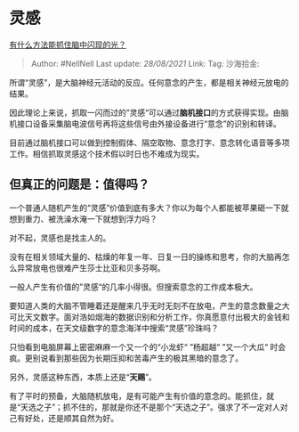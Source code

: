 # 灵感

[有什么方法能抓住脑中闪现的光？](https://www.zhihu.com/question/404227657/answer/1359822328)

> Author: #NellNell
> Last update: *28/08/2021*
> Link:
> Tag:
> 沙海拾金:

所谓“灵感”，是大脑神经元活动的反应。任何意念的产生，都是相关神经元放电的结果。

因此理论上来说，抓取一闪而过的”灵感“可以通过**脑机接口**的方式获得实现。由脑机接口设备采集脑电波信号再将这些信号由外接设备进行“意念”的识别和转译。

目前通过脑机接口可以做到控制假体、隔空取物、意念打字、意念转化语音等多项工作。相信抓取灵感这个技术假以时日也不难成为现实。

## 但真正的问题是：**值得吗**？

一个普通人随机产生的“灵感”价值到底有多大？你以为每个人都能被苹果砸一下就想到重力、被洗澡水淹一下就想到浮力吗？

对不起，灵感也是找主人的。

没有在相关领域大量的、枯燥的年复一年、日复一日的操练和思考，你的大脑再怎么异常放电也很难产生莎士比亚和贝多芬啊。

一般人产生有价值的”灵感“的几率小得很。但搜索意念的工作成本极大。

要知道人类的大脑不管睡着还是醒来几乎无时无刻不在放电，产生的意念数量之大可比天文数字。面对浩如烟海的数据识别和分析工作，你真愿意付出极大的金钱和时间的成本，在天文级数字的意念海洋中搜索“灵感”珍珠吗？

只怕看到电脑屏幕上密密麻麻一个又一个的“小龙虾“ ”杨超越“ ”又一个大瓜“ 时会疯。更别说看到那些因为长期压抑和苦毒产生的极其黑暗的意念了。

另外，灵感这种东西，本质上还是“**天赐**”。

有了平时的预备，大脑随机放电，是有可能产生有价值的意念的。能抓住，就是“天选之子”；抓不住的，那就是你还不是那个“天选之子”。强求了不一定对人对己有好处，还是顺其自然为好。
